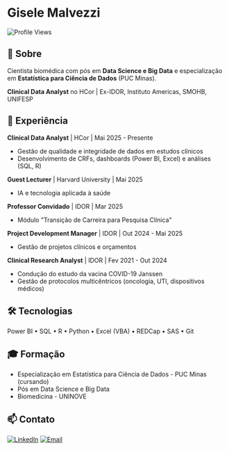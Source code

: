 # Gisele Malvezzi
![Profile Views](https://komarev.com/ghpvc/?username=GiseleMalvezzi&color=blueviolet&style=flat-square)

## 🔬 Sobre
Cientista biomédica com pós em **Data Science e Big Data** e especialização em **Estatística para Ciência de Dados** (PUC Minas).

**Clinical Data Analyst** no HCor | Ex-IDOR, Instituto Americas, SMOHB, UNIFESP

## 💼 Experiência
**Clinical Data Analyst** | HCor | Mai 2025 - Presente
- Gestão de qualidade e integridade de dados em estudos clínicos
- Desenvolvimento de CRFs, dashboards (Power BI, Excel) e análises (SQL, R)

**Guest Lecturer** | Harvard University | Mai 2025
- IA e tecnologia aplicada à saúde

**Professor Convidado** | IDOR | Mar 2025
- Módulo "Transição de Carreira para Pesquisa Clínica"

**Project Development Manager** | IDOR | Out 2024 - Mai 2025
- Gestão de projetos clínicos e orçamentos

**Clinical Research Analyst** | IDOR | Fev 2021 - Out 2024
- Condução do estudo da vacina COVID-19 Janssen
- Gestão de protocolos multicêntricos (oncologia, UTI, dispositivos médicos)

## 🛠 Tecnologias
Power BI • SQL • R • Python • Excel (VBA) • REDCap • SAS • Git

## 🎓 Formação
- Especialização em Estatística para Ciência de Dados - PUC Minas (cursando)
- Pós em Data Science e Big Data
- Biomedicina - UNINOVE

## 📫 Contato
[![LinkedIn](https://img.shields.io/badge/LinkedIn-0077B5?style=flat&logo=linkedin&logoColor=white)](https://linkedin.com/in/giselemalvezzi)
[![Email](https://img.shields.io/badge/Email-D14836?style=flat&logo=gmail&logoColor=white)](mailto:gisele.malvezzi@example.com)
